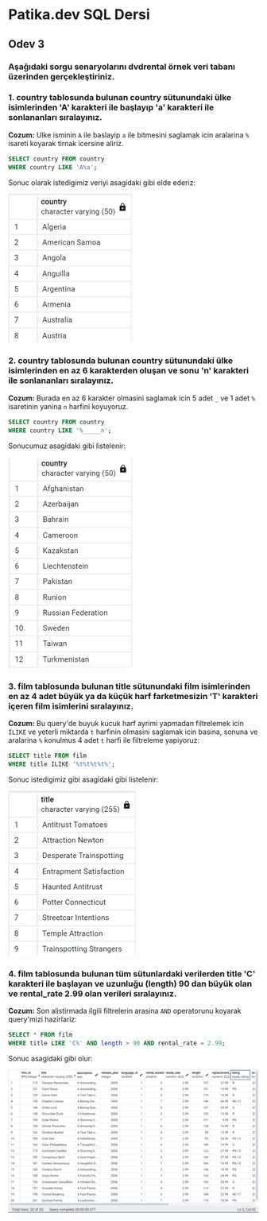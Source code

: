# Patika.dev SQL Dersi
## Odev 3

### Aşağıdaki sorgu senaryolarını dvdrental örnek veri tabanı üzerinden gerçekleştiriniz.

### 1. country tablosunda bulunan country sütunundaki ülke isimlerinden 'A' karakteri ile başlayıp 'a' karakteri ile sonlananları sıralayınız.
 
 **Cozum:** Ulke isminin `A` ile baslayip `a` ile bitmesini saglamak icin aralarina `%` isareti koyarak tirnak icersine aliriz. 
 
 ```SQL
SELECT country FROM country 
WHERE country LIKE 'A%a';
 ```
Sonuc olarak istedigimiz veriyi asagidaki gibi elde ederiz:

![Sonuc 1](/images/SqlOdev3_1.jpg)


### 2. country tablosunda bulunan country sütunundaki ülke isimlerinden en az 6 karakterden oluşan ve sonu 'n' karakteri ile sonlananları sıralayınız. ###

**Cozum:** Burada en az 6 karakter olmasini saglamak icin 5 adet `_` ve 1 adet `%` isaretinin yanina `n` harfini koyuyoruz.

```SQL
SELECT country FROM country 
WHERE country LIKE '%_____n';
```

Sonucumuz asagidaki gibi listelenir:

![Sonuc 2](/images/SqlOdev3_2.jpg)

### 3. film tablosunda bulunan title sütunundaki film isimlerinden en az 4 adet büyük ya da küçük harf farketmesizin 'T' karakteri içeren film isimlerini sıralayınız. ###

**Cozum:** Bu query'de buyuk kucuk harf ayrimi yapmadan filtrelemek icin `ILIKE` ve yeterli miktarda `t` harfinin olmasini saglamak icin basina, sonuna ve aralarina `%` konulmus 4 adet `t` harfi ile filtreleme yapiyoruz:

```SQL
SELECT title FROM film 
WHERE title ILIKE '%t%t%t%t%';
```

Sonuc istedigimiz gibi asagidaki gibi listelenir:

![Sonuc 3](/images/SqlOdev3_3.jpg)

### 4. film tablosunda bulunan tüm sütunlardaki verilerden title 'C' karakteri ile başlayan ve uzunluğu (length) 90 dan büyük olan ve rental_rate 2.99 olan verileri sıralayınız. ###

**Cozum:** Son alistirmada ilgili filtrelerin arasina `AND` operatorunu koyarak query'mizi hazirlariz:

```SQL
SELECT * FROM film 
WHERE title LIKE 'C%' AND length > 90 AND rental_rate = 2.99;
```

Sonuc asagidaki gibi olur:

![Sonuc 4](/images/SqlOdev3_4.jpg)

